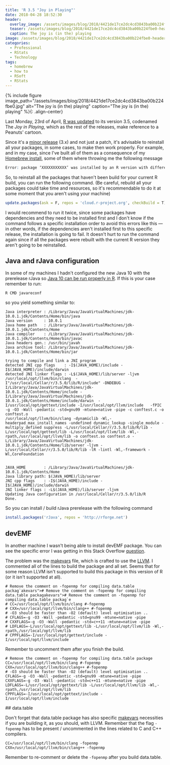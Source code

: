 ```yaml
---
title: 'R 3.5 "Joy in Playing"'
date: 2018-04-28 18:52:30
header:
  overlay_image: /assets/images/blog/2018/4421de17ce2dc4cd3843ba00b224fbe0-header.jpeg
  teaser: /assets/images/blog/2018/4421de17ce2dc4cd3843ba00b224fbe0-header.jpeg
  caption: The joy is (in the) playing
image: /assets/images/blog/2018/4421de17ce2dc4cd3843ba00b224fbe0-header.jpeg
categories:
  - Professional
  - RStats
  - Technology
tags:
  - homebrew
  - how to
  - RSoft
  - RStats
---
```

{% include figure image_path="/assets/images/blog/2018/4421de17ce2dc4cd3843ba00b224fbe0.jpg" alt="The joy is (in the) playing" caption="The joy is (in the) playing" %}{: .align-center}

Last Monday, 23rd of April, [R was updated](https://stat.ethz.ch/pipermail/r-announce/2018/000628.html) to its version 3.5, codenamed The _Joy in Playing_, which as the rest of the releases, make reference to a Peanuts' cartoon.

Since it's a [minor release](https://semver.org) (3.x) and not just a patch, it's advisable to reinstall all your packages, in some cases, to make then work properly. For example, and in my case, since I've built all of them as a consequence of my [Homebrew install](/blog/2018/01/12/install-r-100-homebrew-edition-with-openblas-openmp-my-version/), some of them where throwing me the following message

```R
Error: package ‘XXXXXXXXXXX’ was installed by an R version with different internals; it needs to be reinstalled for use with this R version
```

So, to reinstall all the packages that haven't been build for your current R build, you can run the following command. (Be careful, rebuild all your packages could take time and resources, so it's recommendable to do it at some moment that you aren't using your machine)

```R
update.packages(ask = F, repos = 'cloud.r-project.org', checkBuild = T)
```

I would recommend to run it twice, since some packages have dependencies and they need to be installed first and I don't know if the command follows a specific installation order to avoid this errors like this —in other words, if the dependencies aren't installed first to this specific release, the installation is going to fail. It doesn't hurt to run the command again since if all the packages were rebuilt with the current R version they aren't going to be reinstalled.

## Java and rJava configuration

In some of my machines I hadn't configured the new Java 10 with the prerelease rJava so [Java 10 can be run properly in R](/blog/2018/03/28/r-and-java-10/). If this is your case remember to run:

```shell
R CMD javareconf
```

so you yield something similar to:

```shell
Java interpreter : /Library/Java/JavaVirtualMachines/jdk-10.0.1.jdk/Contents/Home/bin/java
Java version     : 10.0.1
Java home path   : /Library/Java/JavaVirtualMachines/jdk-10.0.1.jdk/Contents/Home
Java compiler    : /Library/Java/JavaVirtualMachines/jdk-10.0.1.jdk/Contents/Home/bin/javac
Java headers gen.: /usr/bin/javah
Java archive tool: /Library/Java/JavaVirtualMachines/jdk-10.0.1.jdk/Contents/Home/bin/jar

trying to compile and link a JNI program
detected JNI cpp flags    : -I$(JAVA_HOME)/include -I$(JAVA_HOME)/include/darwin
detected JNI linker flags : -L$(JAVA_HOME)/lib/server -ljvm
/usr/local/opt/llvm/bin/clang  -I"/usr/local/Cellar/r/3.5.0/lib/R/include" -DNDEBUG -I/Library/Java/JavaVirtualMachines/jdk-10.0.1.jdk/Contents/Home/include -I/Library/Java/JavaVirtualMachines/jdk-10.0.1.jdk/Contents/Home/include/darwin  -I/usr/local/opt/gettext/include -I/usr/local/opt/llvm/include   -fPIC  -g -O3 -Wall -pedantic -std=gnu99 -mtune=native -pipe -c conftest.c -o conftest.o
/usr/local/opt/llvm/bin/clang -dynamiclib -Wl,-headerpad_max_install_names -undefined dynamic_lookup -single_module -multiply_defined suppress -L/usr/local/Cellar/r/3.5.0/lib/R/lib -L/usr/local/opt/gettext/lib -L/usr/local/opt/llvm/lib -Wl,-rpath,/usr/local/opt/llvm/lib -o conftest.so conftest.o -L/Library/Java/JavaVirtualMachines/jdk-10.0.1.jdk/Contents/Home/lib/server -ljvm -L/usr/local/Cellar/r/3.5.0/lib/R/lib -lR -lintl -Wl,-framework -Wl,CoreFoundation


JAVA_HOME        : /Library/Java/JavaVirtualMachines/jdk-10.0.1.jdk/Contents/Home
Java library path: $(JAVA_HOME)/lib/server
JNI cpp flags    : -I$(JAVA_HOME)/include -I$(JAVA_HOME)/include/darwin
JNI linker flags : -L$(JAVA_HOME)/lib/server -ljvm
Updating Java configuration in /usr/local/Cellar/r/3.5.0/lib/R
Done.
```

So you can install / build rJava prerelease with the following command

```R
install.packages('rJava', repos = 'http://rforge.net')
```

## devEMF

In another machine I wasn't being able to install devEMF package. You can see the specific error I was getting in this Stack Overflow [question](https://stackoverflow.com/questions/50075549/devemf-package-in-r-3-5-on-macos-doesnt-build/50076667#50076667).

The problem was the [makevars](/blog/2018/01/12/install-r-100-homebrew-edition-with-openblas-openmp-my-version/#setting-the-final-makevars) file, which is crafted to use the [LLVM](https://llvm.org). I commented all of the lines to build the package and all set. Seems that for some reason LLVM isn't supported to build this package in this version of R (or it isn't supported at all).

```
# Remove the comment on -fopenmp for compiling data.table packag`akevars"># Remove the comment on -fopenmp for compiling data.table packagakevars"># Remove the comment on -fopenmp for compiling data.table packag`e
# CC=/usr/local/opt/llvm/bin/clang #-fopenmp
# CXX=/usr/local/opt/llvm/bin/clang++ #-fopenmp
# -O3 should be faster than -O2 (default) level optimisation ..
# CFLAGS=-g -O3 -Wall -pedantic -std=gnu99 -mtune=native -pipe
# CXXFLAGS=-g -O3 -Wall -pedantic -std=c++11 -mtune=native -pipe
# LDFLAGS=-L/usr/local/opt/gettext/lib -L/usr/local/opt/llvm/lib -Wl,-rpath,/usr/local/opt/llvm/lib
# CPPFLAGS=-I/usr/local/opt/gettext/include -I/usr/local/opt/llvm/include
```


Remember to uncomment them after you finish the build.

```shell
# Remove the comment on -fopenmp for compiling data.table package
CC=/usr/local/opt/llvm/bin/clang #-fopenmp
CXX=/usr/local/opt/llvm/bin/clang++ #-fopenmp
# -O3 should be faster than -O2 (default) level optimisation ..
CFLAGS=-g -O3 -Wall -pedantic -std=gnu99 -mtune=native -pipe
CXXFLAGS=-g -O3 -Wall -pedantic -std=c++11 -mtune=native -pipe
LDFLAGS=-L/usr/local/opt/gettext/lib -L/usr/local/opt/llvm/lib -Wl,-rpath,/usr/local/opt/llvm/lib
CPPFLAGS=-I/usr/local/opt/gettext/include -I/usr/local/opt/llvm/include
```

## data.table

Don't forget that data.table package has also specific [makevars](/blog/2018/01/12/install-r-100-homebrew-edition-with-openblas-openmp-my-version/#setting-the-final-makevars) necessities if you are building it, as you should, with LLVM. Remember that the flag `-fopenmp` has to be present / uncommented in the lines related to C and C++ compilers.

```
CC=/usr/local/opt/llvm/bin/clang -fopenmp
CXX=/usr/local/opt/llvm/bin/clang++ -fopenmp
```

Remember to re-comment or delete the `-fopenmp` after you build data.table.

